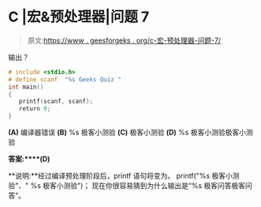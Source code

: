 # C |宏&预处理器|问题 7

> 原文:[https://www . geesforgeks . org/c-宏-预处理器-问题-7/](https://www.geeksforgeeks.org/c-macro-preprocessor-question-7/)

输出？

```cpp
# include <stdio.h>
# define scanf  "%s Geeks Quiz "
int main()
{
   printf(scanf, scanf);
   return 0;
}
```

**(A)** 编译器错误
**(B)** %s 极客小测验
**(C)** 极客小测验
**(D)** %s 极客小测验极客小测验

**答案:****(D)**

**说明:**经过编译预处理阶段后，printf 语句将变为。
printf("%s 极客小测验"、" %s 极客小测验")；
现在你很容易猜到为什么输出是“%s 极客问答极客问答”。